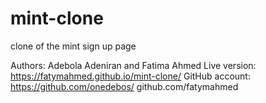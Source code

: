 # mint-clone
clone of the mint sign up page 

Authors: Adebola Adeniran and Fatima Ahmed
Live version: https://fatymahmed.github.io/mint-clone/
GitHub account: https://github.com/onedebos/
                github.com/fatymahmed
